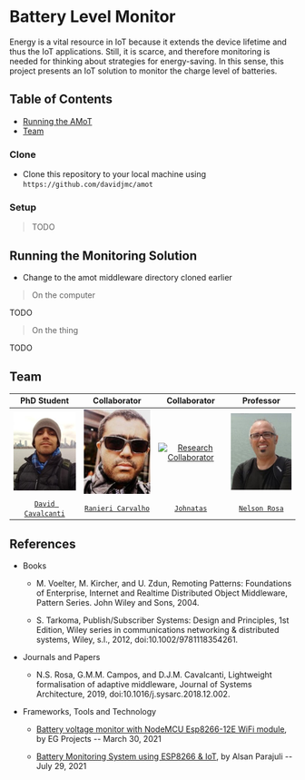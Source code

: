 # Battery Level Monitor

Energy is a vital resource in IoT because it extends the device lifetime and thus the IoT applications. Still, it is scarce, and therefore monitoring is needed for thinking about strategies for energy-saving. In this sense, this project presents an IoT solution to monitor the charge level of batteries.

## Table of Contents

- [Running the AMoT](#running)
- [Team](#team)

### Clone

- Clone this repository to your local machine using `https://github.com/davidjmc/amot`

### Setup

>  TODO

## Running the Monitoring Solution

- Change to the amot middleware directory cloned earlier

> On the computer

TODO

> On the thing

TODO

## Team

| **PhD Student** | **Collaborator** | **Collaborator** | **Professor** |
| :---: |:---:| :---:| :---:|
| [![PhD Student](https://raw.githubusercontent.com/davidjmc/amot/master/phd/team/d.jpeg)](http://lattes.cnpq.br/8585426872891843) | [![Research Collaborator](https://raw.githubusercontent.com/davidjmc/amot/master/phd/team/r.jpeg)](http://lattes.cnpq.br/9211915276537655) | [![Research Collaborator](https://raw.githubusercontent.com/davidjmc/amot/master/phd/team/J.jpeg)](http://lattes.cnpq.br) | [![Professor](https://raw.githubusercontent.com/davidjmc/amot/master/phd/team/n.jpeg)](http://lattes.cnpq.br/4220236737158909) |
| <a href="http://lattes.cnpq.br/8585426872891843" target="_blank">`David Cavalcanti`</a> | <a href="http://lattes.cnpq.br/9211915276537655" target="_blank">`Ranieri Carvalho`</a> | <a href="http://lattes.cnpq.br" target="_blank">`Johnatas`</a> | <a href="http://lattes.cnpq.br/4220236737158909" target="_blank">`Nelson Rosa`</a> |

## References

- Books

  - M. Voelter, M. Kircher, and U. Zdun, Remoting Patterns: Foundations of Enterprise, Internet and Realtime Distributed Object Middleware, Pattern Series. John Wiley and Sons, 2004.

  - S. Tarkoma, Publish/Subscriber Systems: Design and Principles, 1st Edition, Wiley series in communications networking & distributed systems, Wiley, s.l., 2012, doi:10.1002/9781118354261.

- Journals and Papers

  - N.S. Rosa, G.M.M. Campos, and D.J.M. Cavalcanti, Lightweight formalisation of adaptive middleware, Journal of Systems Architecture, 2019, doi:10.1016/j.sysarc.2018.12.002.

- Frameworks, Tools and Technology

  - [Battery voltage monitor with NodeMCU Esp8266-12E WiFi module](https://www.engineersgarage.com/nodemcu-battery-voltage-monitor/), by EG Projects -- March 30, 2021

  - [Battery Monitoring System using ESP8266 & IoT](https://theiotprojects.com/battery-status-monitoring-system-using-esp8266-arduino-iot-cloud/), by Alsan Parajuli -- July 29, 2021

